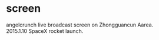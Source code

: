 # screen  
angelcrunch live broadcast screen on Zhongguancun Aarea.  
2015.1.10 SpaceX rocket launch.  


